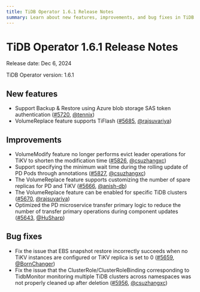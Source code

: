 ```yaml
---
title: TiDB Operator 1.6.1 Release Notes
summary: Learn about new features, improvements, and bug fixes in TiDB Operator 1.6.1.
---
```


# TiDB Operator 1.6.1 Release Notes

Release date: Dec 6, 2024

TiDB Operator version: 1.6.1

## New features

- Support Backup & Restore using Azure blob storage SAS token authentication ([#5720](https://github.com/pingcap/tidb-operator/pull/5720), [@tennix](https://github.com/tennix))
- VolumeReplace feature supports TiFlash ([#5685](https://github.com/pingcap/tidb-operator/pull/5685), [@rajsuvariya](https://github.com/rajsuvariya))

## Improvements

- VolumeModify feature no longer performs evict leader operations for TiKV to shorten the modification time ([#5826](https://github.com/pingcap/tidb-operator/pull/5826), [@csuzhangxc](https://github.com/csuzhangxc))
- Support specifying the minimum wait time during the rolling update of PD Pods through annotations ([#5827](https://github.com/pingcap/tidb-operator/pull/5827), [@csuzhangxc](https://github.com/csuzhangxc))
- The VolumeReplace feature supports customizing the number of spare replicas for PD and TiKV ([#5666](https://github.com/pingcap/tidb-operator/pull/5666), [@anish-db](https://github.com/anish-db))
- The VolumeReplace feature can be enabled for specific TiDB clusters ([#5670](https://github.com/pingcap/tidb-operator/pull/5670), [@rajsuvariya](https://github.com/rajsuvariya))
- Optimized the PD microservice transfer primary logic to reduce the number of transfer primary operations during component updates ([#5643](https://github.com/pingcap/tidb-operator/pull/5643), [@HuSharp](https://github.com/HuSharp))

## Bug fixes

- Fix the issue that EBS snapshot restore incorrectly succeeds when no TiKV instances are configured or TiKV replica is set to 0 ([#5659](https://github.com/pingcap/tidb-operator/pull/5659), [@BornChanger](https://github.com/BornChanger))
- Fix the issue that the ClusterRole/ClusterRoleBinding corresponding to TidbMonitor monitoring multiple TiDB clusters across namespaces was not properly cleaned up after deletion ([#5956](https://github.com/pingcap/tidb-operator/pull/5956), [@csuzhangxc](https://github.com/csuzhangxc))
